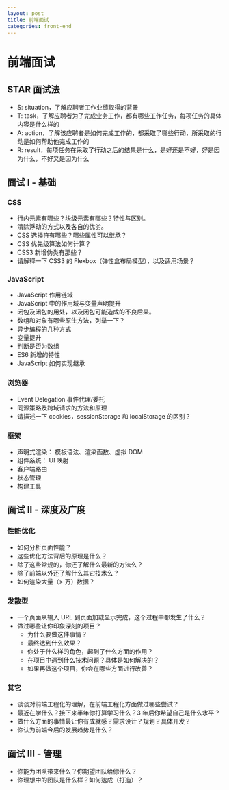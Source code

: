 ```yaml
---
layout: post
title: 前端面试
categories: front-end
---
```


# 前端面试

## STAR 面试法

- S: situation，了解应聘者工作业绩取得的背景
- T: task，了解应聘者为了完成业务工作，都有哪些工作任务，每项任务的具体内容是什么样的
- A: action，了解该应聘者是如何完成工作的，都采取了哪些行动，所采取的行动是如何帮助他完成工作的
- R: result，每项任务在采取了行动之后的结果是什么，是好还是不好，好是因为什么，不好又是因为什么


## 面试 I - 基础

### CSS

- 行内元素有哪些？块级元素有哪些？特性与区别。
- 清除浮动的方式以及各自的优劣。
- CSS 选择符有哪些？哪些属性可以继承？
- CSS 优先级算法如何计算？
- CSS3 新增伪类有那些？
- 请解释一下 CSS3 的 Flexbox（弹性盒布局模型），以及适用场景？

### JavaScript

- JavaScript 作用链域
- JavaScript 中的作用域与变量声明提升
- 闭包及闭包的用处，以及闭包可能造成的不良后果。
- 数组和对象有哪些原生方法，列举一下？
- 异步编程的几种方式
- 变量提升
- 判断是否为数组
- ES6 新增的特性
- JavaScript 如何实现继承

### 浏览器

- Event Delegation 事件代理/委托
- 同源策略及跨域请求的方法和原理
- 请描述一下 cookies，sessionStorage 和 localStorage 的区别？

### 框架

- 声明式渲染： 模板语法、渲染函数、虚拟 DOM
- 组件系统： UI 映射
- 客户端路由
- 状态管理
- 构建工具

## 面试 II - 深度及广度

### 性能优化

- 如何分析页面性能？
- 这些优化方法背后的原理是什么？
- 除了这些常规的，你还了解什么最新的方法么？
- 除了前端以外还了解什么其它技术么？
- 如何渲染大量（> 万）数据？

### 发散型

- 一个页面从输入 URL 到页面加载显示完成，这个过程中都发生了什么？
- 做过哪些让你印象深刻的项目？
  - 为什么要做这件事情？
  - 最终达到什么效果？
  - 你处于什么样的角色，起到了什么方面的作用？
  - 在项目中遇到什么技术问题？具体是如何解决的？
  - 如果再做这个项目，你会在哪些方面进行改善？

### 其它

- 谈谈对前端工程化的理解，在前端工程化方面做过哪些尝试？
- 最近在学什么？接下来半年你打算学习什么？3 年后你希望自己是什么水平？
- 做什么方面的事情最让你有成就感？需求设计？规划？具体开发？
- 你认为前端今后的发展趋势是什么？

## 面试 III - 管理

- 你能为团队带来什么？你期望团队给你什么？
- 你理想中的团队是什么样？如何达成（打造）？
